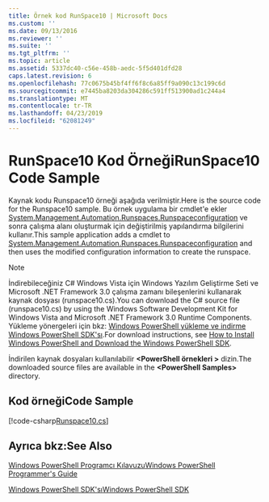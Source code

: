 ```yaml
---
title: Örnek kod RunSpace10 | Microsoft Docs
ms.custom: ''
ms.date: 09/13/2016
ms.reviewer: ''
ms.suite: ''
ms.tgt_pltfrm: ''
ms.topic: article
ms.assetid: 5337dc40-c56e-458b-aedc-5f5d401dfd28
caps.latest.revision: 6
ms.openlocfilehash: 77c0675b45bf4ff6f8c6a85ff9a090c13c199c6d
ms.sourcegitcommit: e7445ba8203da304286c591ff513900ad1c244a4
ms.translationtype: MT
ms.contentlocale: tr-TR
ms.lasthandoff: 04/23/2019
ms.locfileid: "62081249"
---
```

# <a name="runspace10-code-sample"></a><span data-ttu-id="0ab6a-102">RunSpace10 Kod Örneği</span><span class="sxs-lookup"><span data-stu-id="0ab6a-102">RunSpace10 Code Sample</span></span>

<span data-ttu-id="0ab6a-103">Kaynak kodu Runspace10 örneği aşağıda verilmiştir.</span><span class="sxs-lookup"><span data-stu-id="0ab6a-103">Here is the source code for the Runspace10 sample.</span></span> <span data-ttu-id="0ab6a-104">Bu örnek uygulama bir cmdlet'e ekler [System.Management.Automation.Runspaces.Runspaceconfiguration](/dotnet/api/System.Management.Automation.Runspaces.RunspaceConfiguration) ve sonra çalışma alanı oluşturmak için değiştirilmiş yapılandırma bilgilerini kullanır.</span><span class="sxs-lookup"><span data-stu-id="0ab6a-104">This sample application adds a cmdlet to [System.Management.Automation.Runspaces.Runspaceconfiguration](/dotnet/api/System.Management.Automation.Runspaces.RunspaceConfiguration) and then uses the modified configuration information to create the runspace.</span></span>

> [!NOTE]
> <span data-ttu-id="0ab6a-105">İndirebileceğiniz C# Windows Vista için Windows Yazılım Geliştirme Seti ve Microsoft .NET Framework 3.0 çalışma zamanı bileşenlerini kullanarak kaynak dosyası (runspace10.cs).</span><span class="sxs-lookup"><span data-stu-id="0ab6a-105">You can download the C# source file (runspace10.cs) by using the Windows Software Development Kit for Windows Vista and Microsoft .NET Framework 3.0 Runtime Components.</span></span> <span data-ttu-id="0ab6a-106">Yükleme yönergeleri için bkz: [Windows PowerShell yükleme ve indirme Windows PowerShell SDK'sı](/powershell/developer/installing-the-windows-powershell-sdk).</span><span class="sxs-lookup"><span data-stu-id="0ab6a-106">For download instructions, see [How to Install Windows PowerShell and Download the Windows PowerShell SDK](/powershell/developer/installing-the-windows-powershell-sdk).</span></span>
>
> <span data-ttu-id="0ab6a-107">İndirilen kaynak dosyaları kullanılabilir  **\<PowerShell örnekleri >** dizin.</span><span class="sxs-lookup"><span data-stu-id="0ab6a-107">The downloaded source files are available in the **\<PowerShell Samples>** directory.</span></span>

## <a name="code-sample"></a><span data-ttu-id="0ab6a-108">Kod örneği</span><span class="sxs-lookup"><span data-stu-id="0ab6a-108">Code Sample</span></span>

[!code-csharp[Runspace10.cs](../../powershell-sdk-samples/SDK-2.0/csharp/Runspace10/Runspace10.cs#L11-L118 "Runspace10.cs")]

## <a name="see-also"></a><span data-ttu-id="0ab6a-109">Ayrıca bkz:</span><span class="sxs-lookup"><span data-stu-id="0ab6a-109">See Also</span></span>

[<span data-ttu-id="0ab6a-110">Windows PowerShell Programcı Kılavuzu</span><span class="sxs-lookup"><span data-stu-id="0ab6a-110">Windows PowerShell Programmer's Guide</span></span>](./windows-powershell-programmer-s-guide.md)

[<span data-ttu-id="0ab6a-111">Windows PowerShell SDK'sı</span><span class="sxs-lookup"><span data-stu-id="0ab6a-111">Windows PowerShell SDK</span></span>](../windows-powershell-reference.md)